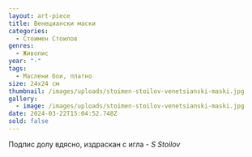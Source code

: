```yaml
---
layout: art-piece
title: Венециански маски
categories:
  - Стоимен Стоилов
genres:
  - Живопис
year: "-"
tags:
  - Маслени бои, платно
size: 24х24 см
thumbnail: /images/uploads/stoimen-stoilov-venetsianski-maski.jpg
gallery:
  - image: /images/uploads/stoimen-stoilov-venetsianski-maski.jpg
date: 2024-03-22T15:04:52.748Z
sold: false
---
```

Подпис долу вдясно, издраскан с игла - *S Stoilov*
